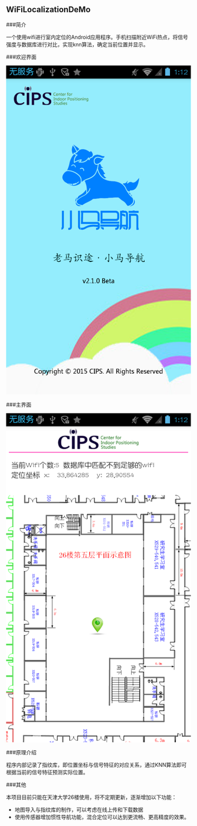 ## WiFiLocalizationDeMo

###简介

一个使用wifi进行室内定位的Android应用程序。手机扫描附近WiFi热点，将信号强度与数据库进行对比，实现knn算法，确定当前位置并显示。

###欢迎界面

![main](https://raw.githubusercontent.com/jiangqideng/resources/master/device-2016-06-29-010909.png)

###主界面

![main](https://raw.githubusercontent.com/jiangqideng/resources/master/device-2016-03-01-214949.png)

###原理介绍

程序内部记录了指纹库，即位置坐标与信号特征的对应关系，通过KNN算法即可根据当前的信号特征预测实际位置。

###其他

本项目目前只能在天津大学26楼使用，将不定期更新，逐渐增加以下功能：
+ 地图导入与指纹库的制作，可以考虑在线上传和下载数据
+ 使用传感器增加惯性导航功能，混合定位可以达到更流畅、更高精度的效果。
